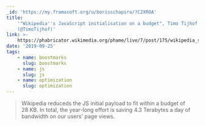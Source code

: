 ```yaml
---
_id: 'https://my.framasoft.org/u/borisschapira/?C2XROA'
title:
    '"Wikipedia''s JavaScript initialisation on a budget", Timo Tijhof
    (@TimoTijhof)'
link: >-
    https://phabricator.wikimedia.org/phame/live/7/post/175/wikipedia_s_javascript_initialisation_on_a_budget/
date: '2019-09-25'
tags:
    - name: boostmarks
      slug: boostmarks
    - name: js
      slug: js
    - name: optimization
      slug: optimization
---
```


<div class="markdown"><blockquote>
<p>Wikipedia reduceds the JS initial payload to fit within a budget of 28 KB. In total, the year-long effort is saving 4.3 Terabytes a day of bandwidth on our users' page views.
</p>
</blockquote></div>
